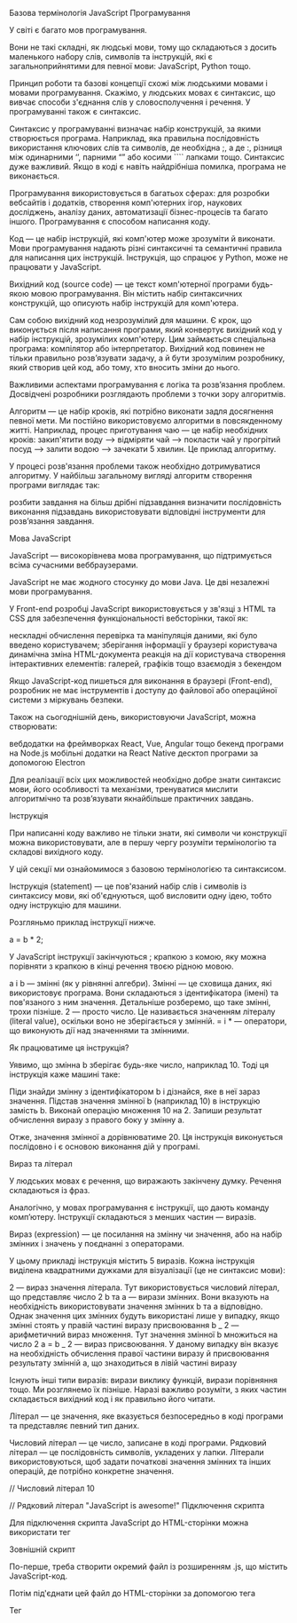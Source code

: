 Базова термінологія JavaScript
Програмування

У світі є багато мов програмування.

Вони не такі складні, як людські мови, тому що складаються з досить маленького набору слів, символів та інструкцій, які є загальноприйнятими для певної мови: JavaScript, Python тощо.

Принцип роботи та базові концепції схожі між людськими мовами і мовами програмування. Скажімо, у людських мовах є синтаксис, що вивчає способи з'єднання слів у словосполучення і речення. У програмуванні також є синтаксис.

Синтаксис у програмуванні визначає набір конструкцій, за якими створюється програма. Наприклад, яка правильна послідовність використання ключових слів та символів, де необхідна ;, а де :, різниця між одинарними ‘’, парними “” або косими ```` лапками тощо. Синтаксис дуже важливий. Якщо в коді є навіть найдрібніша помилка, програма не виконається.

Програмування використовується в багатьох сферах: для розробки вебсайтів і додатків, створення комп'ютерних ігор, наукових досліджень, аналізу даних, автоматизації бізнес-процесів та багато іншого. Програмування є способом написання коду.

Код — це набір інструкцій, які комп'ютер може зрозуміти й виконати. Мови програмування надають різні синтаксичні та семантичні правила для написання цих інструкцій. Інструкція, що спрацює у Python, може не працювати у JavaScript.

Вихідний код (source code) — це текст комп'ютерної програми будь-якою мовою програмування. Він містить набір синтаксичних конструкцій, що описують набір інструкцій для комп'ютера.

Сам собою вихідний код незрозумілий для машини. Є крок, що виконується після написання програми, який конвертує вихідний код у набір інструкцій, зрозумілих комп'ютеру. Цим займається спеціальна програма: компілятор або інтерпретатор. Вихідний код повинен не тільки правильно розв’язувати задачу, а й бути зрозумілим розробнику, який створив цей код, або тому, хто вносить зміни до нього.

Важливими аспектами програмування є логіка та розв’язання проблем. Досвідчені розробники розглядають проблеми з точки зору алгоритмів.

Алгоритм — це набір кроків, які потрібно виконати задля досягнення певної мети. Ми постійно використовуємо алгоритми в повсякденному житті. Наприклад, процес приготування чаю — це набір необхідних кроків: закип'ятити воду —> відміряти чай —> покласти чай у прогрітий посуд —> залити водою —> зачекати 5 хвилин. Це приклад алгоритму.

У процесі розв'язання проблеми також необхідно дотримуватися алгоритму. У найбільш загальному вигляді алгоритм створення програми виглядає так:

розбити завдання на більш дрібні підзавдання
визначити послідовність виконання підзавдань
використовувати відповідні інструменти для розв’язання завдання.

Мова JavaScript

JavaScript — високорівнева мова програмування, що підтримується всіма сучасними веббраузерами.

JavaScript не має жодного стосунку до мови Java. Це дві незалежні мови програмування.

У Front-end розробці JavaScript використовується у зв'язці з HTML та CSS для забезпечення функціональності вебсторінки, такої як:

нескладні обчислення
перевірка та маніпуляція даними, які було введено користувачем;
зберігання інформації у браузері користувача
динамічна зміна HTML-документа
реакція на дії користувача
створення інтерактивних елементів: галерей, графіків тощо
взаємодія з бекендом

Якщо JavaScript-код пишеться для виконання в браузері (Front-end), розробник не має інструментів і доступу до файлової або операційної системи з міркувань безпеки.

Також на сьогоднішній день, використовуючи JavaScript, можна створювати:

вебдодатки на фреймворках React, Vue, Angular тощо
бекенд програми на Node.js
мобільні додатки на React Native
десктоп програми за допомогою Electron

Для реалізації всіх цих можливостей необхідно добре знати синтаксис мови, його особливості та механізми, тренуватися мислити алгоритмічно та розв’язувати якнайбільше практичних завдань.

Інструкція

При написанні коду важливо не тільки знати, які символи чи конструкції можна використовувати, але в першу чергу розуміти термінологію та складові вихідного коду.

У цій секції ми ознайомимося з базовою термінологією та синтаксисом.

Інструкція (statement) — це пов'язаний набір слів і символів із синтаксису мови, які об'єднуються, щоб висловити одну ідею, тобто одну інструкцію для машини.

Розгляньмо приклад інструкції нижче.

a = b \* 2;

У JavaScript інструкції закінчуються ; крапкою з комою, яку можна порівняти з крапкою в кінці речення твоєю рідною мовою.

a і b — змінні (як у рівнянні алгебри). Змінні — це сховища даних, які використовує програма. Вони складаються з ідентифікатора (імені) та пов'язаного з ним значення. Детальніше розберемо, що таке змінні, трохи пізніше.
2 — просто число. Це називається значенням літералу (literal value), оскільки воно не зберігається у змінній.
= і \* — оператори, що виконують дії над значеннями та змінними.

Як працюватиме ця інструкція?

Уявимо, що змінна b зберігає будь-яке число, наприклад 10. Тоді ця інструкція каже машині таке:

Піди знайди змінну з ідентифікатором b і дізнайся, яке в неї зараз значення.
Підстав значення змінної b (наприклад 10) в інструкцію замість b.
Виконай операцію множення 10 на 2.
Запиши результат обчислення виразу з правого боку у змінну a.

Отже, значення змінної a дорівнюватиме 20. Ця інструкція виконується послідовно і є основою виконання дій у програмі.

Вираз та літерал

У людських мовах є речення, що виражають закінчену думку. Речення складаються із фраз.

Аналогічно, у мовах програмування є інструкції, що дають команду комп’ютеру. Інструкції складаються з менших частин — виразів.

Вираз (expression) — це посилання на змінну чи значення, або на набір змінних і значень у поєднанні з операторами.

У цьому прикладі інструкція містить 5 виразів. Кожна інструкція виділена квадратними дужками для візуалізації (це не синтаксис мови):

2 — вираз значення літерала. Тут використовується числовий літерал, що представляє число 2
b та a — вирази змінних. Вони вказують на необхідність використовувати значення змінних b та a відповідно. Однак значення цих змінних будуть використані лише у випадку, якщо змінні стоять у правій частині виразу присвоювання
b _ 2 — арифметичний вираз множення. Тут значення змінної b множиться на число 2
a = b _ 2 — вираз присвоювання. У даному випадку він вказує на необхідність обчислення правої частини виразу й присвоювання результату змінній a, що знаходиться в лівій частині виразу

Існують інші типи виразів: вирази виклику функцій, вирази порівняння тощо. Ми розглянемо їх пізніше. Наразі важливо розуміти, з яких частин складається вихідний код і як правильно його читати.

Літерал — це значення, яке вказується безпосередньо в коді програми та представляє певний тип даних.

Числовий літерал — це число, записане в коді програми.
Рядковий літерал — це послідовність символів, укладених у лапки.
Літерали використовуються, щоб задати початкові значення змінних та інших операцій, де потрібно конкретне значення.

// Числовий літерал
10

// Рядковий літерал
"JavaScript is awesome!"
Підключення скрипта

Для підключення скрипта JavaScript до HTML-сторінки можна використати тег <script>.

Існує кілька способів, як це можна зробити:

Вбудований скрипт

Можна додати JavaScript-код прямо всередині тега <script> всередині тега <head>:

<!DOCTYPE html>
<html>
<head>
    <title>My HTML-page</title>
    <script>
        <!--Твій JavaScript-код тут-->
        console.log("Hello, world");
    </script>
</head>
<body>
    <!-- Вміст сторінки -->
</body>
</html>

Зовнішній скрипт

По-перше, треба створити окремий файл із розширенням .js, що містить JavaScript-код.

Потім під'єднати цей файл до HTML-сторінки за допомогою тега <script>, вказавши шлях до файлу в атрибуті src:

<!DOCTYPE html>
<html>
<head>
    <title>My HTML-page</title>
    <script src="my-script.js" defer></script>
</head>
<body>
    <!-- Вміст сторінки -->
</body>
</html>

Тег <script> з атрибутом defer можна вставити як у <head>, так і в <body> — немає жодної різниці.

У цьому прикладі файл my-script.js містить JavaScript-код, який буде виконано на сторінці.

Атрибут defer вказує браузеру, що скрипт повинен бути виконаний після того, як HTML-документ буде повністю завантажений. Це дозволяє уникнути затримки відображення вмісту сторінки.

У багатьох випадках краще використовувати зовнішні скрипти, щоб зробити код більш читабельним, зручним для підтримки та перевикористання.

Зверни увагу, що під час написання коду в редакторі VSCode і встановленому в ньому розширенні Live Server, вебсторінка буде перезавантажуватися щоразу, коли зберігаються нові зміни у файлі скрипта.
У якому атрибуті тега script вказується шлях до файлу скрипта?

src
scr
defer
Результат

Абсолютно точно! У разі підключення зовнішнього скрипта, що знаходиться в окремому файлі із розширенням .js, він під'єднується до HTML-файлу за допомогою тега <script>. Шлях до цього файлу вказуємо в атрибуті src цього тега.

Суворий режим

Суворий режим (англ. strict mode) у JavaScript — це спеціальний режим виконання коду, який дає змогу переводити скрипт у режим повної відповідності сучасному стандарту. Це запобігає певним помилкам, наприклад використанню небезпечних і застарілих конструкцій, що робить код надійнішим та дозволяє легше його підтримувати.

Щоб увімкнути суворий режим, потрібно додати директиву 'use strict'; на початок скрипта. Наприклад:

'use strict';

// Код у суворому режимі

Рекомендується завжди використовувати суворий режим у своїх проєктах, щоб уникнути непередбачуваних ситуацій і проблем у коді.
Яка директива активує суворий режим?

‘strict mode’;
‘use strict’;
‘safe mode’;
Результат

Правильна відповідь! Тепер ти знаєш, як підключити суворий режим у скрипті!

Виведення даних

Розробнику потрібно перевіряти правильність роботи програми в певний момент часу та виводити інформацію в певному місці коду.

Для цього є консоль в інструментах розробника браузера на вкладці Console.

Наступні комбінації клавіш відкривають інструменти розробника на вкладці Console:

Windows і Linux — Ctrl + Shift + J
MacOS — Command + Option + J

Метод console.log()

Щоб вивести дані в консоль розробника використовується метод console.log().

console.log(value);

Значення value, яке вказано в круглих дужках, буде виведено в консоль розробника при виконанні програми.

console.log("JavaScript is awesome!");
console.log(10);

При виконанні цього коду в консоль розробника будуть послідовно виведені рядок і число.

Який метод використовується для виведення інформації з коду в консоль інструментів розробника?

print()
output()
console.log()
Результат

Саме так! Метод console.log() використовується, щоб вивести дані з коду в консоль інструментів розробника.

Увага!
Обов'язково використовуй крапку з комою ; у кінці рядка в автоперевірках.
В іншому разі, автоперевірка може не зчитати введений код.

Що таке Тести?
Під кожним завданням в автоперевірці, ти бачиш заголовок "Тести" і кілька критеріїв у списку нижче.
Не хвилюйся!
Це тести, які запускає автоперевірка, щоб пересвідчитися, що всі умови завдання виконані. Тести викликаються автоматично після натискання на кнопку Перевірити.
